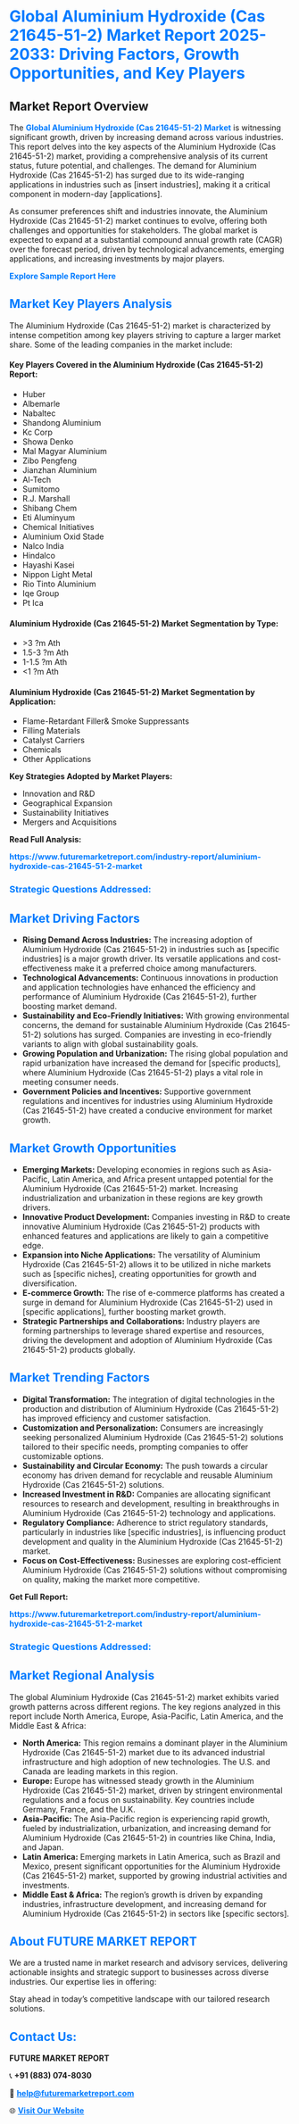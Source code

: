 <h1 style="color: #007BFF;">Global Aluminium Hydroxide (Cas 21645-51-2) Market Report 2025-2033: Driving Factors, Growth Opportunities, and Key Players</h1>

<section id="overview">
<h2>Market Report Overview</h2>
<p>The <a href="https://www.futuremarketreport.com/industry-report/aluminium-hydroxide-cas-21645-51-2-market" style="color: #007BFF; text-decoration: none;"><strong>Global Aluminium Hydroxide (Cas 21645-51-2) Market</strong></a> is witnessing significant growth, driven by increasing demand across various industries. This report delves into the key aspects of the Aluminium Hydroxide (Cas 21645-51-2) market, providing a comprehensive analysis of its current status, future potential, and challenges. The demand for Aluminium Hydroxide (Cas 21645-51-2) has surged due to its wide-ranging applications in industries such as [insert industries], making it a critical component in modern-day [applications].</p>
<p>As consumer preferences shift and industries innovate, the Aluminium Hydroxide (Cas 21645-51-2) market continues to evolve, offering both challenges and opportunities for stakeholders. The global market is expected to expand at a substantial compound annual growth rate (CAGR) over the forecast period, driven by technological advancements, emerging applications, and increasing investments by major players.</p>
</section>

<section id="overview">
<p><a href="https://www.futuremarketreport.com/request-sample/reportId=29929" style="color: #007BFF; text-decoration: none;"><strong>Explore Sample Report Here</strong></a></p>
</section>

<section id="key-players">
<h2 style="color: #007BFF;">Market Key Players Analysis</h2>
<p>The Aluminium Hydroxide (Cas 21645-51-2) market is characterized by intense competition among key players striving to capture a larger market share. Some of the leading companies in the market include:</p>
<h4>Key Players Covered in the Aluminium Hydroxide (Cas 21645-51-2) Report:</h4>
<ul><li>Huber</li><li>Albemarle</li><li>Nabaltec</li><li>Shandong Aluminium</li><li>Kc Corp</li><li>Showa Denko</li><li>Mal Magyar Aluminium</li><li>Zibo Pengfeng</li><li>Jianzhan Aluminium</li><li>Al-Tech</li><li>Sumitomo</li><li>R.J. Marshall</li><li>Shibang Chem</li><li>Eti Aluminyum</li><li>Chemical Initiatives</li><li>Aluminium Oxid Stade</li><li>Nalco India</li><li>Hindalco</li><li>Hayashi Kasei</li><li>Nippon Light Metal</li><li>Rio Tinto Aluminium</li><li>Iqe Group</li><li>Pt Ica</li></ul>
<h4>Aluminium Hydroxide (Cas 21645-51-2) Market Segmentation by Type:</h4>
<ul><li>&gt;3 ?m Ath</li><li>1.5-3 ?m Ath</li><li>1-1.5 ?m Ath</li><li>&lt;1 ?m Ath</li></ul>

<h4>Aluminium Hydroxide (Cas 21645-51-2) Market Segmentation by Application:</h4>
<ul><li>Flame-Retardant Filler&amp; Smoke Suppressants</li><li>Filling Materials</li><li>Catalyst Carriers</li><li>Chemicals</li><li>Other Applications</li></ul>
<p><strong>Key Strategies Adopted by Market Players:</strong></p>
<ul>
<li>Innovation and R&D</li>
<li>Geographical Expansion</li>
<li>Sustainability Initiatives</li>
<li>Mergers and Acquisitions</li>
</ul>
</section>

<section>
<p><strong>Read Full Analysis: </strong></p><a href="https://www.futuremarketreport.com/industry-report/aluminium-hydroxide-cas-21645-51-2-market" style="color: #007BFF; text-decoration: none;"><strong>https://www.futuremarketreport.com/industry-report/aluminium-hydroxide-cas-21645-51-2-market</strong></a>
<h3 style="color: #007BFF;">Strategic Questions Addressed:</h3>
</section>

<section id="driving-factors">
<h2 style="color: #007BFF;">Market Driving Factors</h2>
<ul>
<li><strong>Rising Demand Across Industries:</strong> The increasing adoption of Aluminium Hydroxide (Cas 21645-51-2) in industries such as [specific industries] is a major growth driver. Its versatile applications and cost-effectiveness make it a preferred choice among manufacturers.</li>
<li><strong>Technological Advancements:</strong> Continuous innovations in production and application technologies have enhanced the efficiency and performance of Aluminium Hydroxide (Cas 21645-51-2), further boosting market demand.</li>
<li><strong>Sustainability and Eco-Friendly Initiatives:</strong> With growing environmental concerns, the demand for sustainable Aluminium Hydroxide (Cas 21645-51-2) solutions has surged. Companies are investing in eco-friendly variants to align with global sustainability goals.</li>
<li><strong>Growing Population and Urbanization:</strong> The rising global population and rapid urbanization have increased the demand for [specific products], where Aluminium Hydroxide (Cas 21645-51-2) plays a vital role in meeting consumer needs.</li>
<li><strong>Government Policies and Incentives:</strong> Supportive government regulations and incentives for industries using Aluminium Hydroxide (Cas 21645-51-2) have created a conducive environment for market growth.</li>
</ul>
</section>

<section id="growth-opportunities">
<h2 style="color: #007BFF;">Market Growth Opportunities</h2>
<ul>
<li><strong>Emerging Markets:</strong> Developing economies in regions such as Asia-Pacific, Latin America, and Africa present untapped potential for the Aluminium Hydroxide (Cas 21645-51-2) market. Increasing industrialization and urbanization in these regions are key growth drivers.</li>
<li><strong>Innovative Product Development:</strong> Companies investing in R&D to create innovative Aluminium Hydroxide (Cas 21645-51-2) products with enhanced features and applications are likely to gain a competitive edge.</li>
<li><strong>Expansion into Niche Applications:</strong> The versatility of Aluminium Hydroxide (Cas 21645-51-2) allows it to be utilized in niche markets such as [specific niches], creating opportunities for growth and diversification.</li>
<li><strong>E-commerce Growth:</strong> The rise of e-commerce platforms has created a surge in demand for Aluminium Hydroxide (Cas 21645-51-2) used in [specific applications], further boosting market growth.</li>
<li><strong>Strategic Partnerships and Collaborations:</strong> Industry players are forming partnerships to leverage shared expertise and resources, driving the development and adoption of Aluminium Hydroxide (Cas 21645-51-2) products globally.</li>
</ul>
</section>

<section id="trending-factors">
<h2 style="color: #007BFF;">Market Trending Factors</h2>
<ul>
<li><strong>Digital Transformation:</strong> The integration of digital technologies in the production and distribution of Aluminium Hydroxide (Cas 21645-51-2) has improved efficiency and customer satisfaction.</li>
<li><strong>Customization and Personalization:</strong> Consumers are increasingly seeking personalized Aluminium Hydroxide (Cas 21645-51-2) solutions tailored to their specific needs, prompting companies to offer customizable options.</li>
<li><strong>Sustainability and Circular Economy:</strong> The push towards a circular economy has driven demand for recyclable and reusable Aluminium Hydroxide (Cas 21645-51-2) solutions.</li>
<li><strong>Increased Investment in R&D:</strong> Companies are allocating significant resources to research and development, resulting in breakthroughs in Aluminium Hydroxide (Cas 21645-51-2) technology and applications.</li>
<li><strong>Regulatory Compliance:</strong> Adherence to strict regulatory standards, particularly in industries like [specific industries], is influencing product development and quality in the Aluminium Hydroxide (Cas 21645-51-2) market.</li>
<li><strong>Focus on Cost-Effectiveness:</strong> Businesses are exploring cost-efficient Aluminium Hydroxide (Cas 21645-51-2) solutions without compromising on quality, making the market more competitive.</li>
</ul>
</section>

<section>
<p><strong>Get Full Report: </strong></p><a href="https://www.futuremarketreport.com/industry-report/aluminium-hydroxide-cas-21645-51-2-market" style="color: #007BFF; text-decoration: none;"><strong>https://www.futuremarketreport.com/industry-report/aluminium-hydroxide-cas-21645-51-2-market</strong></a>
<h3 style="color: #007BFF;">Strategic Questions Addressed:</h3>
</section>


<section id="regional-analysis">
<h2 style="color: #007BFF;">Market Regional Analysis</h2>
<p>The global Aluminium Hydroxide (Cas 21645-51-2) market exhibits varied growth patterns across different regions. The key regions analyzed in this report include North America, Europe, Asia-Pacific, Latin America, and the Middle East & Africa:</p>
<ul>
<li><strong>North America:</strong> This region remains a dominant player in the Aluminium Hydroxide (Cas 21645-51-2) market due to its advanced industrial infrastructure and high adoption of new technologies. The U.S. and Canada are leading markets in this region.</li>
<li><strong>Europe:</strong> Europe has witnessed steady growth in the Aluminium Hydroxide (Cas 21645-51-2) market, driven by stringent environmental regulations and a focus on sustainability. Key countries include Germany, France, and the U.K.</li>
<li><strong>Asia-Pacific:</strong> The Asia-Pacific region is experiencing rapid growth, fueled by industrialization, urbanization, and increasing demand for Aluminium Hydroxide (Cas 21645-51-2) in countries like China, India, and Japan.</li>
<li><strong>Latin America:</strong> Emerging markets in Latin America, such as Brazil and Mexico, present significant opportunities for the Aluminium Hydroxide (Cas 21645-51-2) market, supported by growing industrial activities and investments.</li>
<li><strong>Middle East & Africa:</strong> The region’s growth is driven by expanding industries, infrastructure development, and increasing demand for Aluminium Hydroxide (Cas 21645-51-2) in sectors like [specific sectors].</li>
</ul>
</section>

<footer>
<h2 style="color: #007BFF;">About FUTURE MARKET REPORT</h2>
<p>We are a trusted name in market research and advisory services, delivering actionable insights and strategic support to businesses across diverse industries. Our expertise lies in offering:</p>

<p>Stay ahead in today’s competitive landscape with our tailored research solutions.</p>

<h2 style="color: #007BFF;">Contact Us:</h2>
<p><strong>FUTURE MARKET REPORT</strong></p>
<p>📞 <strong>+91 (883) 074-8030</strong></p>
<p>📧 <strong><a href="mailto:help@futuremarketreport.com" style="color: #007BFF;">help@futuremarketreport.com</a></strong></p>
<p>🌐 <strong><a href="https://www.futuremarketreport.com/" style="color: #007BFF;">Visit Our Website</a></strong></p>
</footer>